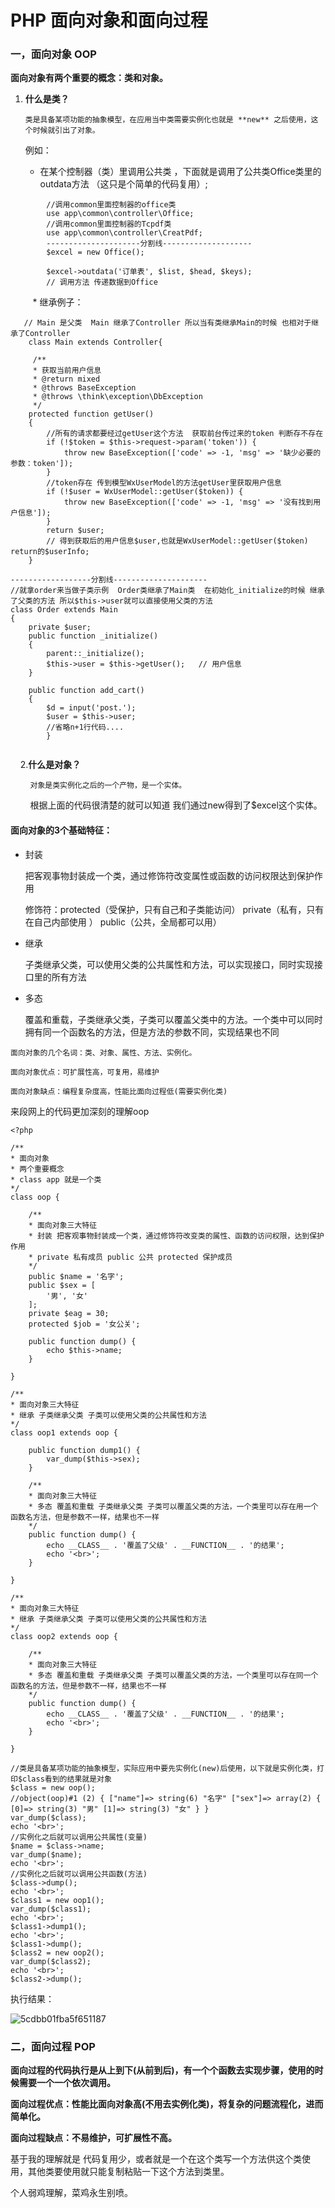 # PHP 面向对象和面向过程



### 一，面向对象 OOP

**面向对象有两个重要的概念：类和对象。**

1. **什么是类？**

   `类是具备某项功能的抽象模型，在应用当中类需要实例化也就是 **new** 之后使用，这个时候就引出了对象。`

   例如：

   * 在某个控制器（类）里调用公共类 ，下面就是调用了公共类Office类里的outdata方法 （这只是个简单的代码复用）;

```
        //调用common里面控制器的office类
        use app\common\controller\Office;
        //调用common里面控制器的Tcpdf类
        use app\common\controller\CreatPdf;
        ---------------------分割线--------------------
        $excel = new Office();

        $excel->outdata('订单表', $list, $head, $keys);
        // 调用方法 传递数据到Office
```

          * 继承例子：

```
   // Main 是父类  Main 继承了Controller 所以当有类继承Main的时候 也相对于继承了Controller
    class Main extends Controller{

	 /**
     * 获取当前用户信息
     * @return mixed
     * @throws BaseException
     * @throws \think\exception\DbException
     */
    protected function getUser()
    {
        //所有的请求都要经过getUser这个方法  获取前台传过来的token 判断存不存在
        if (!$token = $this->request->param('token')) {
            throw new BaseException(['code' => -1, 'msg' => '缺少必要的参数：token']);
        }
        //token存在 传到模型WxUserModel的方法getUser里获取用户信息
        if (!$user = WxUserModel::getUser($token)) {
            throw new BaseException(['code' => -1, 'msg' => '没有找到用户信息']);
        }
        return $user; 
        // 得到获取后的用户信息$user,也就是WxUserModel::getUser($token) return的$userInfo;
    }
    
------------------分割线---------------------
//就拿order来当做子类示例  Order类继承了Main类  在初始化_initialize的时候 继承了父类的方法 所以$this->user就可以直接使用父类的方法
class Order extends Main
{
    private $user;
    public function _initialize()
    {
        parent::_initialize();
        $this->user = $this->getUser();   // 用户信息
    }

    public function add_cart()
    {
        $d = input('post.');
        $user = $this->user;
        //省略n+1行代码....
        }
        
```

    2.**什么是对象？**

        `对象是类实例化之后的一个产物，是一个实体。`

        根据上面的代码很清楚的就可以知道 我们通过new得到了$excel这个实体。



#### 面向对象的3个基础特征：

* 封装

  把客观事物封装成一个类，通过修饰符改变属性或函数的访问权限达到保护作用

  修饰符：protected（受保护，只有自己和子类能访问） private（私有，只有在自己内部使用 ） public（公共，全局都可以用）

* 继承

  子类继承父类，可以使用父类的公共属性和方法，可以实现接口，同时实现接口里的所有方法

* 多态

  覆盖和重载，子类继承父类，子类可以覆盖父类中的方法。一个类中可以同时拥有同一个函数名的方法，但是方法的参数不同，实现结果也不同

`面向对象的几个名词：类、对象、属性、方法、实例化。`

`面向对象优点：可扩展性高，可复用，易维护`

`面向对象缺点：编程复杂度高，性能比面向过程低(需要实例化类)`



来段网上的代码更加深刻的理解oop

```
<?php

/**
* 面向对象 
* 两个重要概念 
* class app 就是一个类
*/
class oop {

    /**
    * 面向对象三大特征
    * 封装 把客观事物封装成一个类，通过修饰符改变类的属性、函数的访问权限，达到保护作用
    * private 私有成员 public 公共 protected 保护成员
    */
    public $name = '名字';
    public $sex = [
        '男', '女'
    ];
    private $eag = 30;
    protected $job = '女公关';

    public function dump() {
        echo $this->name;
    }

}

/**
* 面向对象三大特征
* 继承 子类继承父类 子类可以使用父类的公共属性和方法
*/
class oop1 extends oop {

    public function dump1() {
        var_dump($this->sex);
    }

    /**
    * 面向对象三大特征
    * 多态 覆盖和重载 子类继承父类 子类可以覆盖父类的方法，一个类里可以存在用一个函数名方法，但是参数不一样，结果也不一样
    */
    public function dump() {
        echo __CLASS__ . '覆盖了父级' . __FUNCTION__ . '的结果';
        echo '<br>';
    }

}

/**
* 面向对象三大特征
* 继承 子类继承父类 子类可以使用父类的公共属性和方法
*/
class oop2 extends oop {

    /**
    * 面向对象三大特征
    * 多态 覆盖和重载 子类继承父类 子类可以覆盖父类的方法，一个类里可以存在同一个函数名的方法，但是参数不一样，结果也不一样
    */
    public function dump() {
        echo __CLASS__ . '覆盖了父级' . __FUNCTION__ . '的结果';
        echo '<br>';
    }

}
//类是具备某项功能的抽象模型，实际应用中要先实例化(new)后使用，以下就是实例化类，打印$class看到的结果就是对象
$class = new oop();
//object(oop)#1 (2) { ["name"]=> string(6) "名字" ["sex"]=> array(2) { [0]=> string(3) "男" [1]=> string(3) "女" } } 
var_dump($class);
echo '<br>';
//实例化之后就可以调用公共属性(变量)
$name = $class->name;
var_dump($name);
echo '<br>';
//实例化之后就可以调用公共函数(方法)
$class->dump();
echo '<br>';
$class1 = new oop1();
var_dump($class1);
echo '<br>';
$class1->dump1();
echo '<br>';
$class1->dump();
$class2 = new oop2();
var_dump($class2);
echo '<br>';
$class2->dump();
```

执行结果：

![5cdbb01fba5f651187](https://i.loli.net/2019/05/15/5cdbb01fba5f651187.png)



### 二，面向过程 POP

**面向过程的代码执行是从上到下(从前到后)，有一个个函数去实现步骤，使用的时候需要一个一个依次调用。**

**面向过程优点：性能比面向对象高(不用去实例化类)，将复杂的问题流程化，进而简单化。**

**面向过程缺点：不易维护，可扩展性不高。**



基于我的理解就是 代码复用少，或者就是一个在这个类写一个方法供这个类使用，其他类要使用就只能复制粘贴一下这个方法到类里。

个人弱鸡理解，菜鸡永生别喷。


